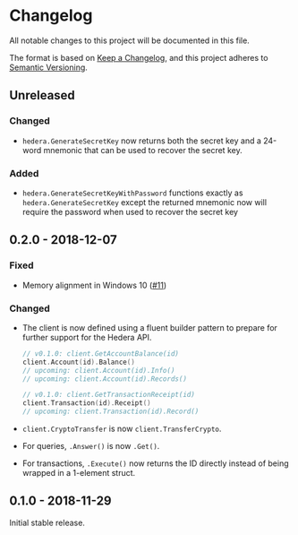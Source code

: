 # Changelog
All notable changes to this project will be documented in this file.

The format is based on [Keep a Changelog](https://keepachangelog.com/en/1.0.0/),
and this project adheres to [Semantic Versioning](https://semver.org/spec/v2.0.0.html).

## Unreleased

### Changed

 - `hedera.GenerateSecretKey` now returns both the secret key and a 24-word mnemonic that can be used to recover the secret key.

### Added

 - `hedera.GenerateSecretKeyWithPassword` functions exactly as `hedera.GenerateSecretKey` except the
   returned mnemonic now will require the password when used to recover the secret key

## 0.2.0 - 2018-12-07

### Fixed

 - Memory alignment in Windows 10 ([#11](https://github.com/hashgraph/hedera-sdk-go/issues/11))

### Changed

 - The client is now defined using a fluent builder pattern to prepare for
   further support for the Hedera API.

    ```go
    // v0.1.0: client.GetAccountBalance(id)
    client.Account(id).Balance()
    // upcoming: client.Account(id).Info()
    // upcoming: client.Account(id).Records()

    // v0.1.0: client.GetTransactionReceipt(id)
    client.Transaction(id).Receipt()
    // upcoming: client.Transaction(id).Record()
    ```

 - `client.CryptoTransfer` is now `client.TransferCrypto`.

 - For queries, `.Answer()` is now `.Get()`.

 - For transactions, `.Execute()` now returns the ID directly instead of being wrapped
   in a 1-element struct.

## 0.1.0 - 2018-11-29

Initial stable release.
